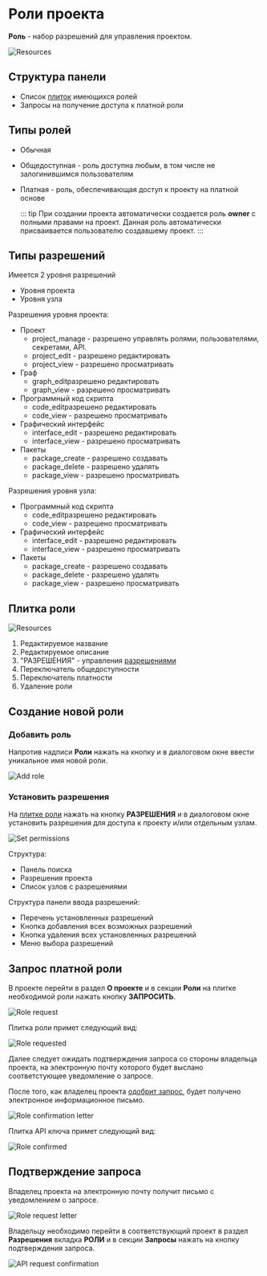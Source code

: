 # Роли проекта

**Роль** - набор разрешений для управления проектом.

![Resources](/images/common/permissions_roles.png)

## Структyра панели

- Список [плиток](#плитка-роли) имеющихся ролей
- <span class="iconify-inline" data-icon="mdi:account-alert"></span> Запросы на получение доступа к платной роли

## Типы ролей

- Обычная
- Общедоступная - роль доступна любым, в том числе не залогинившимся пользователям
- Платная - роль, обеспечивающая доступ к проекту на платной основе

  ::: tip <span class="iconify" data-icon="mdi:information" style="color: #42b983; font-size: 24px;"></span>
  При создании проекта автоматически создается роль **owner** с полными правами на проект. Данная роль автоматически присваивается пользователю создавшему проект.
  :::

## Типы разрешений

Имеется 2 уровня разрешений

- Уровня проекта
- Уровня узла

Разрешения уровня проекта:

- Проект
  - project_manage - разрешено управлять ролями, пользователями, секретами, API.
  - project_edit - разрешено редактировать
  - project_view - разрешено просматривать
- Граф
  - graph_editразрешено редактировать
  - graph_view - разрешено просматривать
- Программный код скрипта
  - code_editразрешено редактировать
  - code_view - разрешено просматривать
- Графический интерфейс
  - interface_edit - разрешено редактировать
  - interface_view - разрешено просматривать
- Пакеты
  - package_create - разрешено создавать
  - package_delete - разрешено удалять
  - package_view - разрешено просматривать

Разрешения уровня узла:

- Программный код скрипта
  - code_editразрешено редактировать
  - code_view - разрешено просматривать
- Графический интерфейс
  - interface_edit - разрешено редактировать
  - interface_view - разрешено просматривать
- Пакеты
  - package_create - разрешено создавать
  - package_delete - разрешено удалять
  - package_view - разрешено просматривать

## Плитка роли

![Resources](/images/common/permissions_role_panel.png)

1. Редактируемое название
2. Редактируемое описание
3. <span class="iconify-inline" data-icon="mdi:shield-edit"></span> "РАЗРЕШЕНИЯ" - управления [разрешениями](#типы-разрешении)
4. <span class="iconify-inline" data-icon="mdi:eye"></span> Переключатель общедоступности
5. <span class="iconify-inline" data-icon="mdi:currency-usd"></span> Переключатель платности
6. <span class="iconify-inline" data-icon="mdi:delete"></span> Удаление роли

## Создание новой роли

### Добавить роль

Напротив надписи **Роли** нажать на кнопку <span class="iconify-inline" data-icon="mdi:plus"></span> и в диалоговом окне ввести уникальное имя новой роли.

![Add role](/images/common/permissions_role_add.png)

### Установить разрешения

На [плитке роли](#плитка-роли) нажать на кнопку <span class="iconify-inline" data-icon="mdi:shield-edit"></span> **РАЗРЕШЕНИЯ** и в диалоговом окне установить разрешения для доступа к проекту и/или отдельным узлам.

![Set permissions](/images/common/permissions_role_set_permissions.png)

Структура:

- <span class="iconify-inline" data-icon="mdi:magnify"></span> Панель поиска
- <span class="iconify-inline" data-icon="mdi:sitemap"></span> Разрешения проекта
- Список узлов с разрешениями

Структура панели ввода разрешений:

- Перечень установленных разрешений
- <span class="iconify-inline" data-icon="mdi:check-all"></span> Кнопка добавления всех возможных разрешений
- <span class="iconify-inline" data-icon="mdi:close-circle"></span> Кнопка удаления всех установленных разрешений
- <span class="iconify-inline" data-icon="mdi:menu-down"></span> Меню выбора разрешений

## Запрос платной роли

В проекте перейти в раздел <span class="iconify-inline" data-icon="mdi:information"></span>**О проекте** и в секции <span class="iconify-inline" data-icon="mdi:ticket-account"></span>**Роли** на плитке необходимой роли нажать кнопку **ЗАПРОСИТЬ**.

![Role request](/images/common/permissions_role_request.png)

Плитка роли примет следующий вид:

![Role requested](/images/common/permissions_role_wait.png)

Далее следует ожидать подтверждения запроса со стороны владельца проекта, на электронную почту которого будет выслано соответстующее уведомление о запросе.

После того, как владелец проекта [одобрит запрос](#подтверждение-запроса), будет получено электронное информационное письмо.

![Role confirmation letter](/images/common/permissions_role_confirmed_letter.png)

Плитка API ключа примет следующий вид:

![Role confirmed](/images/common/permissions_role_confirmed.png)

## Подтверждение запроса

Владелец проекта на электронную почту получит письмо с уведомлением о запросе.

![Role request letter](/images/common/permissions_role_request_letter.png)

Владельцу необходимо перейти в соответствующий проект в раздел <span class="iconify-inline" data-icon="mdi:shield-account"></span>**Разрешения** вкладка <span class="iconify-inline" data-icon="mdi:ticket-account"></span>**РОЛИ** и в секции <span class="iconify-inline" data-icon="mdi:accout-alert"></span>**Запросы** нажать на кнопку <span class="iconify-inline" data-icon="mdi:check" style="color: green"></span> подтверждения запроса.

![API request confirmation](/images/common/permissions_role_confirmation.png)
